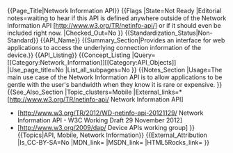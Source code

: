 {{Page_Title|Network Information API}}
{{Flags
|State=Not Ready
|Editorial notes=waiting to hear if this API is defined anywhere outside of the Network Information API [http://www.w3.org/TR/netinfo-api/] or if it should even be included right now.
|Checked_Out=No
}}
{{Standardization_Status|Non-Standard}}
{{API_Name}}
{{Summary_Section|Provides an interface for web applications to access the underlying connection information of the device.}}
{{API_Listing}}
{{Concept_Listing
|Query=[[Category:Network_Information]][[Category:API_Objects]]
|Use_page_title=No
|List_all_subpages=No
}}
{{Notes_Section
|Usage=The main use case of the Network Information API is to allow applications to be gentle with the user's bandwidth when they know it is rare or expensive.
}}
{{See_Also_Section
|Topic_clusters=Mobile
|External_links=* [http://www.w3.org/TR/netinfo-api/ Network Information API]
* [http://www.w3.org/TR/2012/WD-netinfo-api-20121129/ Network Information API - W3C Working Draft 29 November 2012]
* [http://www.w3.org/2009/dap/ Device APIs working group]
}}
{{Topics|API, Mobile, Network Information}}
{{External_Attribution
|Is_CC-BY-SA=No
|MDN_link=
|MSDN_link=
|HTML5Rocks_link=
}}